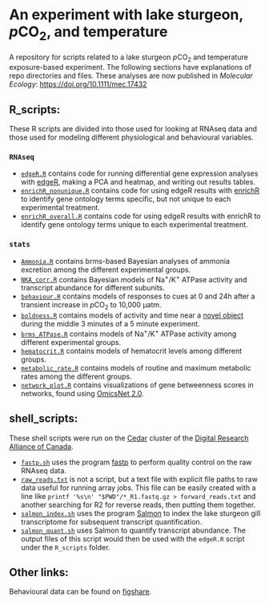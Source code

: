 # An experiment with lake sturgeon, *p*CO<sub>2</sub>, and temperature
A repository for scripts related to a lake sturgeon *p*CO<sub>2</sub> and temperature exposure-based experiment. The following sections have explanations of repo directories and files. These analyses are now published in _Molecular Ecology_: https://doi.org/10.1111/mec.17432


## R_scripts:
These R scripts are divided into those used for looking at RNAseq data and those used for modeling different physiological and behavioural variables.
### `RNAseq`
  - [`edgeR.R`](https://github.com/BioMatt/lkst_pCO2/blob/main/R_scripts/RNAseq/edgeR.R) contains code for running differential gene expression analyses with [edgeR](https://bioconductor.org/packages/release/bioc/html/edgeR.html), making a PCA and heatmap, and writing out results tables.
  - [`enrichR_nonunique.R`](https://github.com/BioMatt/lkst_pCO2/blob/main/R_scripts/RNAseq/enrichR_nonunique.R) contains code for using edgeR results with [enrichR](https://maayanlab.cloud/Enrichr/) to identify gene ontology terms specific, but not unique to each experimental treatment.
  - [`enrichR_overall.R`](https://github.com/BioMatt/lkst_pCO2/blob/main/R_scripts/RNAseq/enrichR_overall.R) contains code for using edgeR results with enrichR to identify gene ontology terms unique to each experimental treatment.

### `stats`
  -  [`Ammonia.R`](https://github.com/BioMatt/lkst_pCO2/blob/main/R_scripts/stats/Ammonia.R) contains brms-based Bayesian analyses of ammonia excretion among the different experimental groups.
  -  [`NKA_corr.R`](https://github.com/BioMatt/lkst_pCO2/blob/main/R_scripts/stats/NKA_corr.R) contains Bayesian models of Na<sup>+</sup>/K<sup>+</sup> ATPase activity and transcript abundance for different subunits.
  -  [`behaviour.R`](https://github.com/BioMatt/lkst_pCO2/blob/main/R_scripts/stats/behaviour.R) contains models of responses to cues at 0 and 24h after a transient increase in *p*CO<sub>2</sub> to 10,000 μatm.
  -  [`boldness.R`](https://github.com/BioMatt/lkst_pCO2/blob/main/R_scripts/stats/boldness.R) contains models of activity and time near a [novel object](https://img.bricklink.com/ItemImage/MN/0/sw0036.png) during the middle 3 minutes of a 5 minute experiment.
  -  [`brms_ATPase.R`](https://github.com/BioMatt/lkst_pCO2/blob/main/R_scripts/stats/brms_ATPase.R) contains models of Na<sup>+</sup>/K<sup>+</sup> ATPase activity among different experimental groups.
  -  [`hematocrit.R`](https://github.com/BioMatt/lkst_pCO2/blob/main/R_scripts/stats/hematocrit.R) contains models of hematocrit levels among different groups.
  -  [`metabolic_rate.R`](https://github.com/BioMatt/lkst_pCO2/blob/main/R_scripts/stats/metabolic_rate.R) contains models of routine and maximum metabolic rates among the different groups.
  -  [`network_plot.R`](https://github.com/BioMatt/lkst_pCO2/blob/main/R_scripts/stats/network_plot.R) contains visualizations of gene betweenness scores in networks, found using [OmicsNet 2.0](https://www.omicsnet.ca/). 
 

## shell_scripts:
These shell scripts were run on the [Cedar](https://docs.alliancecan.ca/wiki/Cedar) cluster of the [Digital Research Alliance of Canada](https://alliancecan.ca/en).
  - [`fastp.sh`](https://github.com/BioMatt/lkst_pCO2/blob/main/shell_scripts/fastp.sh) uses the program [fastp](https://github.com/OpenGene/fastp) to perform quality control on the raw RNAseq data.
  - [`raw_reads.txt`](https://github.com/BioMatt/lkst_pCO2/blob/main/shell_scripts/raw_reads.txt) is not a script, but a text file with explicit file paths to raw data useful for running array jobs. This file can be easily created with a line like `printf '%s\n' "$PWD"/*_R1.fastq.gz > forward_reads.txt` and another searching for R2 for reverse reads, then putting them together.
  - [`salmon_index.sh`](https://github.com/BioMatt/lkst_pCO2/blob/main/shell_scripts/salmon_index.sh) uses the program [Salmon](https://combine-lab.github.io/salmon/) to index the lake sturgeon gill transcriptome for subsequent transcript quantification.
  - [`salmon_quant.sh`](https://github.com/BioMatt/lkst_pCO2/blob/main/shell_scripts/salmon_quant.sh) uses Salmon to quantify transcript abundance. The output files of this script would then be used with the `edgeR.R` script under the `R_scripts` folder.


## Other links:
Behavioural data can be found on [figshare](https://doi.org/10.6084/m9.figshare.24043269.v1).
